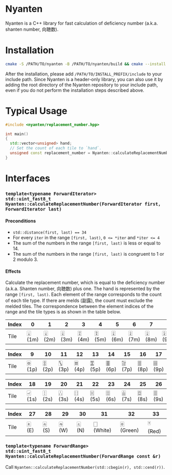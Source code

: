 # Nyanten

Nyanten is a C++ library for fast calculation of deficiency number (a.k.a. shanten number, 向聴数).

# Installation

```bash
cmake -S /PATH/TO/nyanten -B /PATH/TO/nyanten/build && cmake --install /PATH/TO/nyanten/build --prefix /PATH/TO/INSTALL_PREFIX
```

After the installation, please add `/PATH/TO/INSTALL_PREFIX/include` to your include path. Since Nyanten is a header-only library, you can also use it by adding the root directory of the Nyanten repository to your include path, even if you do not perform the installation steps described above.

# Typical Usage

```cpp
#include <nyanten/replacement_number.hpp>

int main()
{
  std::vector<unsigned> hand;
  // Set the count of each tile to `hand`.
  unsigned const replacement_number = Nyanten::calculateReplacementNumber(hand);
}
```

# Interfaces

### `template<typename ForwardIterator>`<br/>`std::uint_fast8_t Nyanten::calculateReplacementNumber(ForwardIterator first, ForwardIterator last)`

#### Preconditions

- `std::distance(first, last) == 34`
- For every `iter` in the range `[first, last)`, `0 <= *iter` and `*iter <= 4`
- The sum of the numbers in the range `[first, last)` is less or equal to 14.
- The sum of the numbers in the range `[first, last)` is congruent to 1 or 2 modulo 3.

#### Effects

Calculate the replacement number, which is equal to the deficiency number (a.k.a. Shanten number, 向聴数) plus one. The hand is represented by the range `[first, last)`. Each element of the range corresponds to the count of each tile type. If there are melds (副露), the count must exclude the melded tiles. The correspondence between the element indices of the range and the tile types is as shown in the table below.

| Index |      0 |      1 |      2 |      3 |      4 |      5 |      6 |      7 |      8 |
|-------|--------|--------|--------|--------|--------|--------|--------|--------|--------|
| Tile  | 🀇 (1m) | 🀈 (2m) | 🀉 (3m) | 🀊 (4m) | 🀋 (5m) | 🀌 (6m) | 🀍 (7m) | 🀎 (8m) | 🀏 (9m) |

| Index |      9 |     10 |     11 |     12 |     13 |     14 |     15 |     16 |     17 |
|-------|--------|--------|--------|--------|--------|--------|--------|--------|--------|
| Tile  | 🀙 (1p) | 🀚 (2p) | 🀛 (3p) | 🀜 (4p) | 🀝 (5p) | 🀞 (6p) | 🀟 (7p) | 🀠 (8p) | 🀡 (9p) |

| Index |     18 |     19 |     20 |     21 |     22 |     23 |     24 |     25 |     26 |
|-------|--------|--------|--------|--------|--------|--------|--------|--------|--------|
| Tile  | 🀐 (1s) | 🀑 (2s) | 🀒 (3s) | 🀓 (4s) | 🀔 (5s) | 🀕 (6s) | 🀖 (7s) | 🀗 (8s) | 🀘 (9s) |

| Index |    27 |    28 |    29 |    30 |        31 |        32 |      33 |
|-------|-------|-------|-------|-------|-----------|-----------|---------|
| Tile  | 🀀 (E) | 🀁 (S) | 🀂 (W) | 🀃 (N) | 🀆 (White) | 🀅 (Green) | 🀄 (Red) |

### `template<typename ForwardRange>`<br/>`std::uint_fast8_t Nyanten::calculateReplacementNumber(ForwardRange const &r)`

Call `Nyanten::calculateReplacementNumber(std::cbegin(r), std::cend(r))`.
